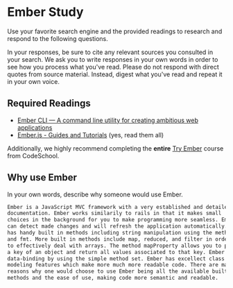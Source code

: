 # Ember Study

Use your favorite search engine and the provided readings to research and
respond to the following questions.

In your responses, be sure to cite any relevant sources you consulted in your
search. We ask you to write responses in your own words in order to see how you
process what you've read. Please do not respond with direct quotes from source
material. Instead, digest what you've read and repeat it in your own voice.

## Required Readings

-   [Ember CLI — A command line utility for creating ambitious web applications](http://ember-cli.com/user-guide/)
-   [Ember.js - Guides and Tutorials](https://guides.emberjs.com/v2.4.0/) (yes,
    read them all)

Additionally, we highly recommend completing the **entire** [Try
Ember](https://www.codeschool.com/courses/try-ember) course from CodeSchool.

## Why use Ember

In your own words, describe why someone would use Ember.

```md
Ember is a JavaScript MVC framework with a very established and detailed
documentation. Ember works similarily to rails in that it makes small
choices in the background for you to make programming more seamless. Ember
can detect made changes and will refresh the application automatically. Ember
has handy built in methods including string manipulation using the methods w
and fmt. More built in methods include map, reduced, and filter in order
to effectively deal with arrays. The method mapProperty allows you to pass in
a key of an object and return all values associated to that key. Ember allows
data-binding by using the simple method set. Ember has excellect class
modeling features which make more much more readable code. There are many
reasons why one would choose to use Ember being all the available built-in
methods and the ease of use, making code more semantic and readable.
```
